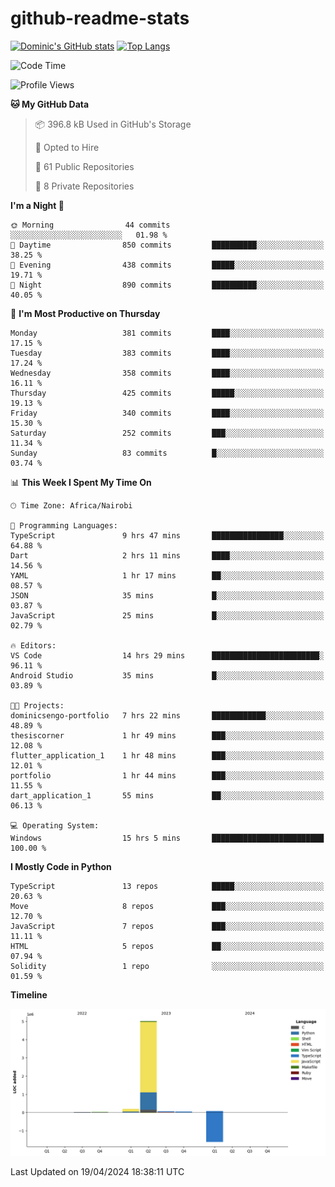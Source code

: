 # github-readme-stats
[![Dominic's GitHub stats](https://github-readme-stats.vercel.app/api?username=Domengo&show_icons=true)](https://github.com/anuraghazra/github-readme-stats)
[![Top Langs](https://github-readme-stats.vercel.app/api/top-langs/?username=Domengo&show_icons=true)](https://github.com/Domengo/github-readme-stats)

<!--START_SECTION:waka-->
![Code Time](http://img.shields.io/badge/Code%20Time-609%20hrs%2046%20mins-blue)

![Profile Views](http://img.shields.io/badge/Profile%20Views-0-blue)

**🐱 My GitHub Data** 

> 📦 396.8 kB Used in GitHub's Storage 
 > 
> 💼 Opted to Hire
 > 
> 📜 61 Public Repositories 
 > 
> 🔑 8 Private Repositories 
 > 
**I'm a Night 🦉** 

```text
🌞 Morning                44 commits          ░░░░░░░░░░░░░░░░░░░░░░░░░   01.98 % 
🌆 Daytime                850 commits         ██████████░░░░░░░░░░░░░░░   38.25 % 
🌃 Evening                438 commits         █████░░░░░░░░░░░░░░░░░░░░   19.71 % 
🌙 Night                  890 commits         ██████████░░░░░░░░░░░░░░░   40.05 % 
```
📅 **I'm Most Productive on Thursday** 

```text
Monday                   381 commits         ████░░░░░░░░░░░░░░░░░░░░░   17.15 % 
Tuesday                  383 commits         ████░░░░░░░░░░░░░░░░░░░░░   17.24 % 
Wednesday                358 commits         ████░░░░░░░░░░░░░░░░░░░░░   16.11 % 
Thursday                 425 commits         █████░░░░░░░░░░░░░░░░░░░░   19.13 % 
Friday                   340 commits         ████░░░░░░░░░░░░░░░░░░░░░   15.30 % 
Saturday                 252 commits         ███░░░░░░░░░░░░░░░░░░░░░░   11.34 % 
Sunday                   83 commits          █░░░░░░░░░░░░░░░░░░░░░░░░   03.74 % 
```


📊 **This Week I Spent My Time On** 

```text
🕑︎ Time Zone: Africa/Nairobi

💬 Programming Languages: 
TypeScript               9 hrs 47 mins       ████████████████░░░░░░░░░   64.88 % 
Dart                     2 hrs 11 mins       ████░░░░░░░░░░░░░░░░░░░░░   14.56 % 
YAML                     1 hr 17 mins        ██░░░░░░░░░░░░░░░░░░░░░░░   08.57 % 
JSON                     35 mins             █░░░░░░░░░░░░░░░░░░░░░░░░   03.87 % 
JavaScript               25 mins             █░░░░░░░░░░░░░░░░░░░░░░░░   02.79 % 

🔥 Editors: 
VS Code                  14 hrs 29 mins      ████████████████████████░   96.11 % 
Android Studio           35 mins             █░░░░░░░░░░░░░░░░░░░░░░░░   03.89 % 

🐱‍💻 Projects: 
dominicsengo-portfolio   7 hrs 22 mins       ████████████░░░░░░░░░░░░░   48.89 % 
thesiscorner             1 hr 49 mins        ███░░░░░░░░░░░░░░░░░░░░░░   12.08 % 
flutter_application_1    1 hr 48 mins        ███░░░░░░░░░░░░░░░░░░░░░░   12.01 % 
portfolio                1 hr 44 mins        ███░░░░░░░░░░░░░░░░░░░░░░   11.55 % 
dart_application_1       55 mins             ██░░░░░░░░░░░░░░░░░░░░░░░   06.13 % 

💻 Operating System: 
Windows                  15 hrs 5 mins       █████████████████████████   100.00 % 
```

**I Mostly Code in Python** 

```text
TypeScript               13 repos            █████░░░░░░░░░░░░░░░░░░░░   20.63 % 
Move                     8 repos             ███░░░░░░░░░░░░░░░░░░░░░░   12.70 % 
JavaScript               7 repos             ███░░░░░░░░░░░░░░░░░░░░░░   11.11 % 
HTML                     5 repos             ██░░░░░░░░░░░░░░░░░░░░░░░   07.94 % 
Solidity                 1 repo              ░░░░░░░░░░░░░░░░░░░░░░░░░   01.59 % 
```



**Timeline**

![Lines of Code chart](https://raw.githubusercontent.com/Domengo/Domengo/main/assets/bar_graph.png)


 Last Updated on 19/04/2024 18:38:11 UTC
<!--END_SECTION:waka-->


